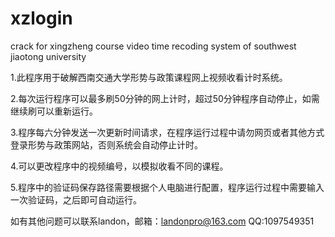 xzlogin
=======

crack for xingzheng course video time recoding system of southwest jiaotong university

1.此程序用于破解西南交通大学形势与政策课程网上视频收看计时系统。

2.每次运行程序可以最多刷50分钟的网上计时，超过50分钟程序自动停止，如需继续刷可以重新运行。

3.程序每六分钟发送一次更新时间请求，在程序运行过程中请勿网页或者其他方式登录形势与政策网站，否则系统会自动停止计时。

4.可以更改程序中的视频编号，以模拟收看不同的课程。

5.程序中的验证码保存路径需要根据个人电脑进行配置，程序运行过程中需要输入一次验证码，之后即可自动运行。

如有其他问题可以联系landon，邮箱：landonpro@163.com  QQ:1097549351
